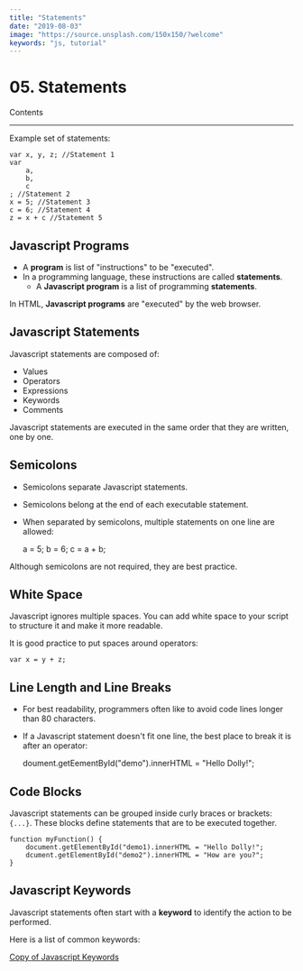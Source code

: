 ```yaml
---
title: "Statements"
date: "2019-08-03"
image: "https://source.unsplash.com/150x150/?welcome"
keywords: "js, tutorial"
---
```


# 05. Statements

Contents

---

Example set of statements:

    var x, y, z; //Statement 1
    var 
    	a,
    	b,
    	c
    ; //Statement 2
    x = 5; //Statement 3
    c = 6; //Statement 4
    z = x + c //Statement 5

## Javascript Programs

- A **program** is  list of "instructions" to be "executed".
- In a programming language, these instructions are called **statements**.
    - A **Javascript program** is a list of programming **statements**.

In HTML, **Javascript programs** are "executed" by the web browser.

## Javascript Statements

Javascript statements are composed of:

- Values
- Operators
- Expressions
- Keywords
- Comments

Javascript statements are executed in the same order that they are written, one by one.

## Semicolons

- Semicolons separate Javascript statements.
- Semicolons belong at the end of each executable statement.
- When separated by semicolons, multiple statements on one line are allowed:

    a = 5; b = 6; c = a + b;

Although semicolons are not required, they are best practice.

## White Space

Javascript ignores multiple spaces. You can add white space to your script to structure it and make it more readable.

It is good practice to put spaces around operators:

    var x = y + z;

## Line Length and Line Breaks

- For best readability, programmers often like to avoid code lines longer than 80 characters.
- If a Javascript statement doesn't fit one line, the best place to break it is after an operator:

    doument.getEementById("demo").innerHTML =
    "Hello Dolly!";

## Code Blocks

Javascript statements can be grouped inside curly braces or brackets: `{...}`. These blocks define statements that are to be executed together.

    function myFunction() {
    	document.getElementById("demo1).innerHTML = "Hello Dolly!";
    	dcument.getElementById("demo2").innerHTML = "How are you?";
    }

## Javascript Keywords

Javascript statements often start with a **keyword** to identify the action to be performed.

Here is a list of common keywords:

[Copy of Javascript Keywords](https://www.notion.so/6dfb2bb083e942e396c99731c13514d2)
